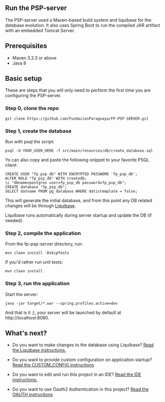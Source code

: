 ## Run the PSP-server 
The PSP-server used a Maven-based build system and liquibase for the database evolution. It also uses Spring Boot to run the compiled JAR artifact with an embedded Tomcat Server.

## Prerequisites

* Maven 3.3.3 or above
* Java 8

## Basic setup

These are steps that you will only need to perform the first time you are 
configuring the PSP-server.

### Step 0, clone the repo

```shell
git clone https://github.com/FundacionParaguaya/FP-PSP-SERVER.git
```
### Step 1, create the database

Run with psql the script:

```shell
psql -U YOUR_USER_HERE -f src/main/resources/db/create_database.sql
```

Yo can also copy and paste the following snippet to your favorite PSQL client:

```
CREATE USER "fp_psp_db" WITH ENCRYPTED PASSWORD 'fp_psp_db';
ALTER ROLE "fp_psp_db" WITH createdb;
\c "dbname=postgres user=fp_psp_db password=fp_psp_db";
CREATE database "fp_psp_db";
SELECT datname FROM pg_database WHERE datistemplate = false;
```

This will generate the initial database, and from this point any DB related changes will be through [Liquibase](Liquibase.md).

Liquibase runs automatically during server startup and update the DB (if 
needed).

### Step 2, compile the application

From the fp-psp-server directory, run:

```shell
mvn clean install -DskipTests
```

If you'd rather run unit tests:

```shell
mvn clean install
```

### Step 3, run the application

Start the server:

```shell
java -jar target/*.war --spring.profiles.active=dev
```

And that is it ;), your server will be launched by default at http://localhost:8080.

## What's next?

- Do you want to make changes to the database using Liquibase?  [Read the Liquibase instructions.](LIQUIBASE.md)

- Do you want to provide custom configuration on applicaiton startup? [Read the CUSTOM_CONFIG instructions](CUSTOM_CONFIG.md)

- Do you want to edit and run this project in an IDE?  [Read the IDE instructions.](IDE.md)	

- Do you want to use Oauth2 Authentication in this project? [Read the OAUTH instructions](OAUTH.md)

